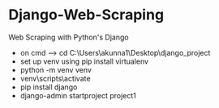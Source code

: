 # Django-Web-Scraping
Web Scraping with Python's Django

- on cmd --> cd C:\Users\akunna1\Desktop\django_project
- set up venv using pip install virtualenv
- python -m venv venv
- venv\scripts\activate
- pip install django
- django-admin startproject project1
